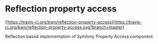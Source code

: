 # Reflection property access

![https://travis-ci.org/kwn/reflection-property-access](https://travis-ci.org/kwn/reflection-property-access.svg?branch=master)

Reflection based implementation of Symfony Property Access component.
